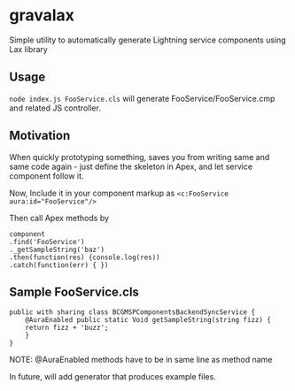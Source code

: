 # gravalax
Simple utility to automatically generate Lightning service components using Lax library

## Usage
`node index.js FooService.cls` will generate FooService/FooService.cmp and related JS controller.

## Motivation
When quickly prototyping something, saves you from writing same and same code again - just define the skeleton in Apex, and let service component follow it.


Now, Include it in your component markup as
`<c:FooService aura:id="FooService"/>`

Then call Apex methods by
```
component
.find('FooService')
._getSampleString('baz')
.then(function(res) {console.log(res))
.catch(function(err) { })
```

## Sample FooService.cls
```
public with sharing class BCGMSPComponentsBackendSyncService {
	@AuraEnabled public static Void getSampleString(string fizz) {
    return fizz + 'buzz';
	}
}
```
NOTE: @AuraEnabled methods have to be in same line as method name

In future, will add generator that produces example files.

